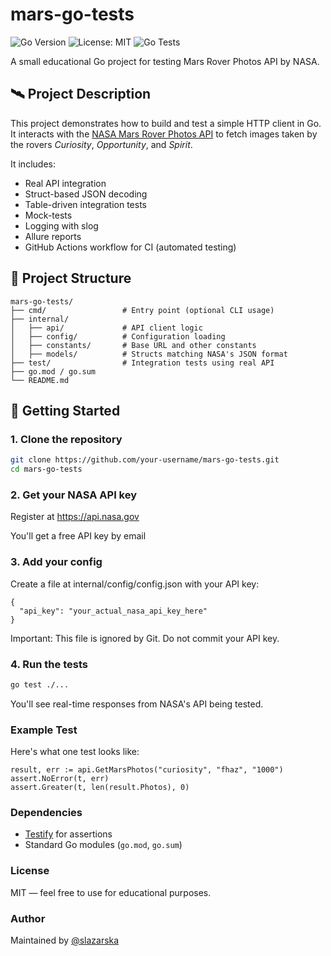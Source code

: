 # mars-go-tests

![Go Version](https://img.shields.io/badge/Go-1.20%2B-blue)
![License: MIT](https://img.shields.io/badge/License-MIT-yellow.svg)
![Go Tests](https://github.com/slazarska/mars-go-tests/actions/workflows/go-tests.yml/badge.svg)

A small educational Go project for testing Mars Rover Photos API by NASA.

## 🛰️ Project Description

This project demonstrates how to build and test a simple HTTP client in Go. 
It interacts with the [NASA Mars Rover Photos API](https://api.nasa.gov/) to fetch images taken by the rovers *Curiosity*, *Opportunity*, and *Spirit*.

It includes:

- Real API integration
- Struct-based JSON decoding
- Table-driven integration tests
- Mock-tests
- Logging with slog
- Allure reports
- GitHub Actions workflow for CI (automated testing)

## 📁 Project Structure
```
mars-go-tests/
├── cmd/                 # Entry point (optional CLI usage)
├── internal/
│   ├── api/             # API client logic
│   ├── config/          # Configuration loading
│   ├── constants/       # Base URL and other constants
│   ├── models/          # Structs matching NASA's JSON format
├── test/                # Integration tests using real API
├── go.mod / go.sum
└── README.md
```

## 🚀 Getting Started

### 1. Clone the repository

```bash
git clone https://github.com/your-username/mars-go-tests.git
cd mars-go-tests
```

### 2. Get your NASA API key
Register at https://api.nasa.gov

You'll get a free API key by email

### 3. Add your config
Create a file at internal/config/config.json with your API key:

```
{
  "api_key": "your_actual_nasa_api_key_here"
}
```
Important: This file is ignored by Git. Do not commit your API key.

### 4. Run the tests
```bash
go test ./...
```
You'll see real-time responses from NASA's API being tested.

### Example Test
Here's what one test looks like:
```
result, err := api.GetMarsPhotos("curiosity", "fhaz", "1000")
assert.NoError(t, err)
assert.Greater(t, len(result.Photos), 0)
```

### Dependencies
- [Testify](https://github.com/stretchr/testify) for assertions
- Standard Go modules (`go.mod`, `go.sum`)

### License
MIT — feel free to use for educational purposes.

### Author
Maintained by [@slazarska](https://github.com/slazarska)